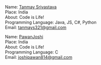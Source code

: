 Name: [Tanmay Srivastava](https://github.com/Tanmay17)<br/>
Place: India<br/>
About: Code is Life!<br/>
Programming Language: Java, JS, C#, Python<br/>
Email: tanmays321@gmail.com<br/>

Name: [PawanJoshi](https://github.com/impawanjoshi)<br/>
Place: India<br/>
About: Code is Life!<br/>
Programming Language: C<br/>
Email: joshipawan814@gmail.com<br/>
